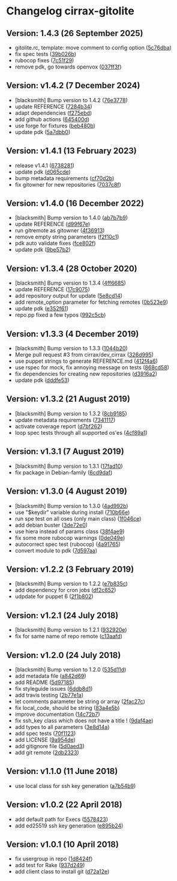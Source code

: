 # Changelog cirrax-gitolite


## Version: 1.4.3 (26 September 2025)
* gitolite.rc, template: move comment to config option ([5c76dba](https://github.com/cirrax/puppet-gitolite/commit/5c76dbaae946ccd8f9b184236125b0f356c2e174))
* fix spec tests ([39b026b](https://github.com/cirrax/puppet-gitolite/commit/39b026bc138f38327967ecda41d4a857299f8090))
* rubocop fixes ([7c51f29](https://github.com/cirrax/puppet-gitolite/commit/7c51f294e8337ce6e67049db6ded3022327f010b))
* remove pdk, go towards openvox ([037ff3f](https://github.com/cirrax/puppet-gitolite/commit/037ff3f1c0ca60893667dc1043a24bb074e4b75f))

## Version: v1.4.2 (7 December 2024)
* [blacksmith] Bump version to 1.4.2 ([76e3778](https://github.com/cirrax/puppet-gitolite/commit/76e377812aa379c1cc2cb1c478d3de296387ee21))
* update REFERENCE ([7284b34](https://github.com/cirrax/puppet-gitolite/commit/7284b344f62994ac2d692042cea659e381b35cf9))
* adapt dependencies ([f275ebd](https://github.com/cirrax/puppet-gitolite/commit/f275ebda6d18b9034d69fe12c4a32225eb453b86))
* add github actions ([645400d](https://github.com/cirrax/puppet-gitolite/commit/645400dd03c262b04cc0c2e8b75e155c9e0965e5))
* use forge for fixtures ([beb480b](https://github.com/cirrax/puppet-gitolite/commit/beb480bf4cebd52f497eece5d1a01153c8a6e192))
* update pdk ([5a7dbb0](https://github.com/cirrax/puppet-gitolite/commit/5a7dbb0aa0ba9335d99270213e0c1137393e0c22))

## Version: v1.4.1 (13 February 2023)
* release v1.4.1 ([6738281](https://github.com/cirrax/puppet-gitolite/commit/67382813c82da4a13b120c4154ecdf1c5bccee3a))
* update pdk ([d065cde](https://github.com/cirrax/puppet-gitolite/commit/d065cde03d70199ffa68b94c3a05f39ddfb6a2dd))
* bump metadata requirements ([cf70d2b](https://github.com/cirrax/puppet-gitolite/commit/cf70d2be552911ddf11f8c8f17e150570b6dd083))
* fix gitowner for new repositories ([7037c8f](https://github.com/cirrax/puppet-gitolite/commit/7037c8f6014b69f0910957b668cdf39a29311932))

## Version: v1.4.0 (16 December 2022)
* [blacksmith] Bump version to 1.4.0 ([ab7b7b9](https://github.com/cirrax/puppet-gitolite/commit/ab7b7b98d043c62d18ff237a2a76834bbe334ecd))
* update REFERENCE ([d99f67e](https://github.com/cirrax/puppet-gitolite/commit/d99f67ee5fedee86b613b647509c6af1d30097a5))
* run gitremote as gitowner ([4f36913](https://github.com/cirrax/puppet-gitolite/commit/4f369139da0d7d94edfb92ff0225c1aa69ffd8cd))
* remove empty string parameters ([f2f10c1](https://github.com/cirrax/puppet-gitolite/commit/f2f10c124c0acf4a669e6d8158f30b2a917cdfb6))
* pdk auto validate fixes ([fce802f](https://github.com/cirrax/puppet-gitolite/commit/fce802f87a467fd1f2f0318b89983729658e0508))
* update pdk ([9be57b2](https://github.com/cirrax/puppet-gitolite/commit/9be57b2195673a7e4ca3746ae17a312aac7e7c37))

## Version: v1.3.4 (28 October 2020)
* [blacksmith] Bump version to 1.3.4 ([4ff6685](https://github.com/cirrax/puppet-gitolite/commit/4ff66851524d5bcab4c973b8b4b8f8b9724c370b))
* update REFERENCE ([17c9075](https://github.com/cirrax/puppet-gitolite/commit/17c907572c3fcd2a87cdcecafe579628aaec6c29))
* add repository output for update ([5e8cd14](https://github.com/cirrax/puppet-gitolite/commit/5e8cd1413fda7676c6ab9f575e4df33aeda4537f))
* add remote_option parameter for fetching remotes ([0b523e9](https://github.com/cirrax/puppet-gitolite/commit/0b523e9db3af8011ba7082d14d391073b65da12d))
* update pdk ([e352f61](https://github.com/cirrax/puppet-gitolite/commit/e352f61af4199ebb01719e1ef3f88596965a5753))
* repo.pp fixed a few typos ([992c5cb](https://github.com/cirrax/puppet-gitolite/commit/992c5cb845b03eebb6564ddb742287b4e8f5592a))

## Version: v1.3.3 (4 December 2019)
* [blacksmith] Bump version to 1.3.3 ([1044b20](https://github.com/cirrax/puppet-gitolite/commit/1044b20b17042c4f18cd092d5f2cc0e9e1f8e767))
* Merge pull request #3 from cirrax/dev_cirrax ([326d995](https://github.com/cirrax/puppet-gitolite/commit/326d995ee8b52a307e233b75dafbb144e7f1900a))
* use puppet strings to generate REFERENCE.md ([412f4a6](https://github.com/cirrax/puppet-gitolite/commit/412f4a63f27c4b636a808888f5a10df9c0dc76bc))
* use rspec for mock, fix annoying message on tests ([868cd58](https://github.com/cirrax/puppet-gitolite/commit/868cd58195e8bb35c6fdbb4623ab184aa57259ec))
* fix dependencies for creating new repositories ([d3916a2](https://github.com/cirrax/puppet-gitolite/commit/d3916a2662090662efb5a0d8bddfee3a5dadd123))
* update pdk ([dddfe53](https://github.com/cirrax/puppet-gitolite/commit/dddfe53a43196bc2a09ae65b87b21fffa0b4fed3))

## Version: v1.3.2 (21 August 2019)
* [blacksmith] Bump version to 1.3.2 ([8cb9185](https://github.com/cirrax/puppet-gitolite/commit/8cb918539a33af46b8a1292bd8f181023dfb87db))
* update metadata requirements ([7341117](https://github.com/cirrax/puppet-gitolite/commit/734111726b7e5258aac592a662e660b6a1d59cd2))
* activate coverage report ([d7bf262](https://github.com/cirrax/puppet-gitolite/commit/d7bf2620362259fa2e159a13817698364ee71152))
* loop spec tests through all supported os'es ([4cf89a1](https://github.com/cirrax/puppet-gitolite/commit/4cf89a1e5938ca8ae46c1edbf96f1b187fb172f7))

## Version: v1.3.1 (7 August 2019)
* [blacksmith] Bump version to 1.3.1 ([17fad10](https://github.com/cirrax/puppet-gitolite/commit/17fad10afd4143d435dcc732cf72c2ac0582ea10))
* fix package in Debian-family ([6cd9daf](https://github.com/cirrax/puppet-gitolite/commit/6cd9dafd802e92e44fe0bf0a8a9621a41727b3d8))

## Version: v1.3.0 (4 August 2019)
* [blacksmith] Bump version to 1.3.0 ([4ad992b](https://github.com/cirrax/puppet-gitolite/commit/4ad992b65ac4f4b3f12801e327ed4dee63361790))
* use "$keydir" variable during install ([710b66e](https://github.com/cirrax/puppet-gitolite/commit/710b66e2f7036daaf94cd2ddd5b370622c8956f1))
* run spe test on all oses (only main class) ([1f046ce](https://github.com/cirrax/puppet-gitolite/commit/1f046ce1cf9886f4e067ab35a53a0ecdda07b063))
* add debian buster ([3de72e0](https://github.com/cirrax/puppet-gitolite/commit/3de72e01dc8cda69cdbaca529bbd21986ae2f253))
* use hiera instead of params class ([38f4ae9](https://github.com/cirrax/puppet-gitolite/commit/38f4ae9c86d7547047d347db093f27c9c5a66097))
* fix some more rubocop warnings ([0de049e](https://github.com/cirrax/puppet-gitolite/commit/0de049e808650807ccbb391efdbcc8a9400b23f6))
* autocorrect spec test (rubocop) ([4a91765](https://github.com/cirrax/puppet-gitolite/commit/4a9176567d33fe0df811c2543bc611e60a2c3542))
* convert module to pdk ([7d597aa](https://github.com/cirrax/puppet-gitolite/commit/7d597aae5b7c92006f5b7f6897ebb36ac17f21d7))

## Version: v1.2.2 (3 February 2019)
* [blacksmith] Bump version to 1.2.2 ([e7b835c](https://github.com/cirrax/puppet-gitolite/commit/e7b835c0918d5aaa59e01a0828cf840a26ad20df))
* add dependency for cron jobs ([df2c652](https://github.com/cirrax/puppet-gitolite/commit/df2c6522f0904e9a52e6defaab3d92455fa95512))
* udpdate for puppet 6 ([2f1b802](https://github.com/cirrax/puppet-gitolite/commit/2f1b802756038f09de9e33c71e4a6f4f8283e78a))

## Version: v1.2.1 (24 July 2018)
* [blacksmith] Bump version to 1.2.1 ([932920e](https://github.com/cirrax/puppet-gitolite/commit/932920ec63b61a03e9bcaa9a6fc20e134896aef4))
* fix for same name of repo remote ([c13aafd](https://github.com/cirrax/puppet-gitolite/commit/c13aafdb603312425b1bbad00a0fb657864b6222))

## Version: v1.2.0 (24 July 2018)
* [blacksmith] Bump version to 1.2.0 ([535d11d](https://github.com/cirrax/puppet-gitolite/commit/535d11dadf7f12ed007537c3f73511127bb238e4))
* add metadata file ([a842d69](https://github.com/cirrax/puppet-gitolite/commit/a842d6952dffbaf6f8dbade818ad833d334fd3f8))
* add README ([5d97185](https://github.com/cirrax/puppet-gitolite/commit/5d97185e39ce815a10cfac82f8414b3c03585198))
* fix styleguide issues ([6ddb8d1](https://github.com/cirrax/puppet-gitolite/commit/6ddb8d1144f51022b8128328762cd9a57986b2e4))
* add travis testing ([2b77e1a](https://github.com/cirrax/puppet-gitolite/commit/2b77e1a626012990fec93c1a2d8d5774093e7760))
* let comments parameter be string or array ([2fac27c](https://github.com/cirrax/puppet-gitolite/commit/2fac27cc72603d44a1c11fa40d6da3efb4d02aef))
* fix local_code, should be string ([83a4e5b](https://github.com/cirrax/puppet-gitolite/commit/83a4e5b7f8c846e92e34608464e2585400e19561))
* improve documentation ([14c72b7](https://github.com/cirrax/puppet-gitolite/commit/14c72b77c35ccfb3c8794ed56a2c22cfa9d6aa1f))
* fix ssh_key class which does not have a title ! ([9daf4ae](https://github.com/cirrax/puppet-gitolite/commit/9daf4aea867d95236811b391810afc90c773a3e2))
* add types to all parameters ([3e8d14a](https://github.com/cirrax/puppet-gitolite/commit/3e8d14a5f96d82a4cf67bf44d33b60e535994e4f))
* add spec tests ([70f1123](https://github.com/cirrax/puppet-gitolite/commit/70f11232972a72788f61c04395dc97aab0ce23ca))
* add LICENSE ([9a954de](https://github.com/cirrax/puppet-gitolite/commit/9a954de31b20d722933c3a74bfdcb26a133252c4))
* add gitignore file ([5d0aed3](https://github.com/cirrax/puppet-gitolite/commit/5d0aed38c0f4e1f312f57a34d7cb99feee71e6b6))
* add git remote ([2db2323](https://github.com/cirrax/puppet-gitolite/commit/2db2323316926e049744d6d16e117d00a865fad5))

## Version: v1.1.0 (11 June 2018)
* use local class for ssh key generation ([a7b54b9](https://github.com/cirrax/puppet-gitolite/commit/a7b54b91c45f516910b37c2f1449b2f53e6a9051))

## Version: v1.0.2 (22 April 2018)
* add default  path for Execs ([5578423](https://github.com/cirrax/puppet-gitolite/commit/557842369695ae1398d5355008ea1f7d9b8e1052))
* add ed25519 ssh key generation ([e895b24](https://github.com/cirrax/puppet-gitolite/commit/e895b24aa6c2935b00c365721c2401c91e8e4dd0))

## Version: v1.0.1 (10 April 2018)
* fix usergroup in repo ([1d8424f](https://github.com/cirrax/puppet-gitolite/commit/1d8424fe98480224a0a3ee905fd8934960c8d869))
* add test for Rake ([937d249](https://github.com/cirrax/puppet-gitolite/commit/937d24987951053d9c40d6e7d75016cb126dfd96))
* add client class to install git ([d72a12e](https://github.com/cirrax/puppet-gitolite/commit/d72a12e5b353dc0f7e781a6f28b8dfa1eff814d1))